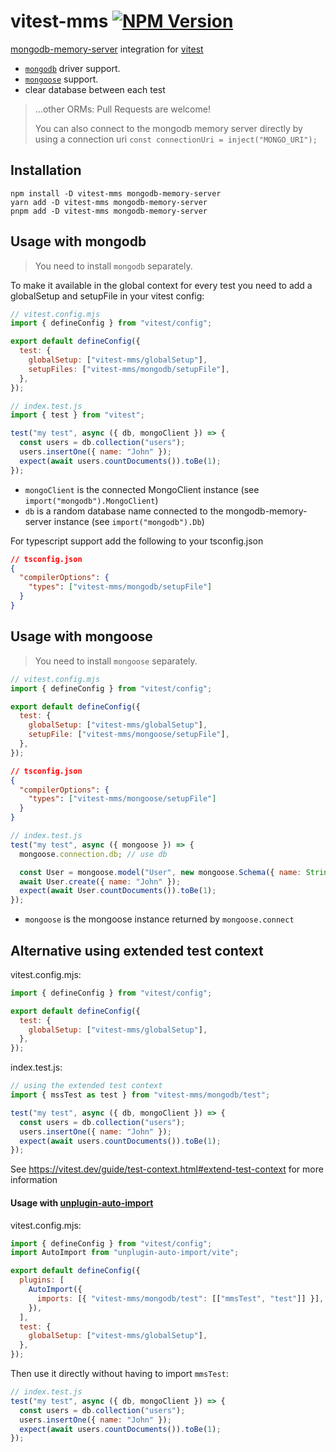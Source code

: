 # vitest-mms [![NPM Version](https://img.shields.io/npm/v/vitest-mms)](https://www.npmjs.com/package/vitest-mms)

[mongodb-memory-server](https://nodkz.github.io/mongodb-memory-server/) integration for [vitest](https://vitest.dev/)

- [`mongodb`](#usage-with-mongodb) driver support.
- [`mongoose`](#usage-with-mongoose) support.
- clear database between each test

> ...other ORMs: Pull Requests are welcome!
>
> You can also connect to the mongodb memory server directly by using a connection uri `const connectionUri = inject("MONGO_URI");`

## Installation

```shell
npm install -D vitest-mms mongodb-memory-server
yarn add -D vitest-mms mongodb-memory-server
pnpm add -D vitest-mms mongodb-memory-server
```

## Usage with mongodb

> You need to install `mongodb` separately.

To make it available in the global context for every test you need to add a globalSetup and setupFile in your vitest config:

```js
// vitest.config.mjs
import { defineConfig } from "vitest/config";

export default defineConfig({
  test: {
    globalSetup: ["vitest-mms/globalSetup"],
    setupFiles: ["vitest-mms/mongodb/setupFile"],
  },
});
```

```js
// index.test.js
import { test } from "vitest";

test("my test", async ({ db, mongoClient }) => {
  const users = db.collection("users");
  users.insertOne({ name: "John" });
  expect(await users.countDocuments()).toBe(1);
});
```

- `mongoClient` is the connected MongoClient instance (see `import("mongodb").MongoClient`)
- `db` is a random database name connected to the mongodb-memory-server instance (see `import("mongodb").Db`)

For typescript support add the following to your tsconfig.json

```json
// tsconfig.json
{
  "compilerOptions": {
    "types": ["vitest-mms/mongodb/setupFile"]
  }
}
```

## Usage with mongoose

> You need to install `mongoose` separately.

```js
// vitest.config.mjs
import { defineConfig } from "vitest/config";

export default defineConfig({
  test: {
    globalSetup: ["vitest-mms/globalSetup"],
    setupFile: ["vitest-mms/mongoose/setupFile"],
  },
});
```

```json
// tsconfig.json
{
  "compilerOptions": {
    "types": ["vitest-mms/mongoose/setupFile"]
  }
}
```

```js
// index.test.js
test("my test", async ({ mongoose }) => {
  mongoose.connection.db; // use db

  const User = mongoose.model("User", new mongoose.Schema({ name: String }));
  await User.create({ name: "John" });
  expect(await User.countDocuments()).toBe(1);
});
```

- `mongoose` is the mongoose instance returned by `mongoose.connect`

## Alternative using extended test context

vitest.config.mjs:

```js
import { defineConfig } from "vitest/config";

export default defineConfig({
  test: {
    globalSetup: ["vitest-mms/globalSetup"],
  },
});
```

index.test.js:

```js
// using the extended test context
import { mssTest as test } from "vitest-mms/mongodb/test";

test("my test", async ({ db, mongoClient }) => {
  const users = db.collection("users");
  users.insertOne({ name: "John" });
  expect(await users.countDocuments()).toBe(1);
});
```

See https://vitest.dev/guide/test-context.html#extend-test-context for more information

#### Usage with [unplugin-auto-import](https://github.com/unplugin/unplugin-auto-import)

vitest.config.mjs:

```js
import { defineConfig } from "vitest/config";
import AutoImport from "unplugin-auto-import/vite";

export default defineConfig({
  plugins: [
    AutoImport({
      imports: [{ "vitest-mms/mongodb/test": [["mmsTest", "test"]] }],
    }),
  ],
  test: {
    globalSetup: ["vitest-mms/globalSetup"],
  },
});
```

Then use it directly without having to import `mmsTest`:

```js
// index.test.js
test("my test", async ({ db, mongoClient }) => {
  const users = db.collection("users");
  users.insertOne({ name: "John" });
  expect(await users.countDocuments()).toBe(1);
});
```
